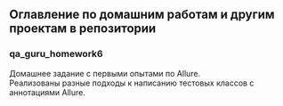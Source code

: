 ## Оглавление по домашним работам и другим проектам в репозитории

### qa_guru_homework6
Домашнее задание с первыми опытами по Allure.</br>
Реализованы разные подходы к написанию тестовых классов с аннотациями Allure.

